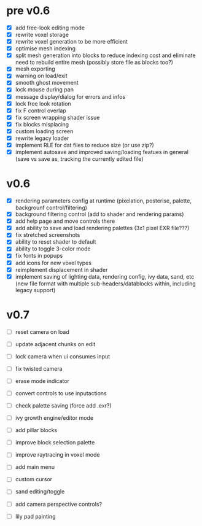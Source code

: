 # pre v0.6
- [x] add free-look editing mode
- [x] rewrite voxel storage
- [x] rewrite voxel generation to be more efficient
- [x] optimise mesh indexing
- [x] split mesh generation into blocks to reduce indexing cost and eliminate need to rebuild entire mesh (possibly store file as blocks too?)
- [x] mesh exporting
- [x] warning on load/exit
- [x] smooth ghost movement
- [x] lock mouse during pan
- [x] message display/dialog for errors and infos
- [x] lock free look rotation
- [x] fix F control overlap
- [x] fix screen wrapping shader issue
- [x] fix blocks misplacing
- [x] custom loading screen
- [x] rewrite legacy loader
- [x] implement RLE for dat files to reduce size (or use zip?)
- [x] implement autosave and improved saving/loading featues in general (save vs save as, tracking the currently edited file)

# v0.6
- [x] rendering parameters config at runtime (pixelation, posterise, palette, backgrounf control/filtering)
- [x] background filtering control (add to shader and rendering params)
- [x] add help page and move controls there
- [x] add ability to save and load rendering palettes (3x1 pixel EXR file???)
- [x] fix stretched screenshots
- [x] ability to reset shader to default
- [x] ability to toggle 3-color mode
- [x] fix fonts in popups
- [x] add icons for new voxel types
- [x] reimplement displacement in shader
- [x] implement saving of lighting data, rendering config, ivy data, sand, etc (new file format with multiple sub-headers/datablocks within, including legacy support)

# v0.7
- [ ] reset camera on load
- [ ] update adjacent chunks on edit
- [ ] lock camera when ui consumes input
- [ ] fix twisted camera
- [ ] erase mode indicator
- [ ] convert controls to use inputactions
- [ ] check palette saving (force add .exr?)
- [ ] ivy growth engine/editor mode
- [ ] add pillar blocks
- [ ] improve block selection palette
- [ ] improve raytracing in voxel mode

- [ ] add main menu
- [ ] custom cursor
- [ ] sand editing/toggle
- [ ] add camera perspective controls?
- [ ] lily pad painting